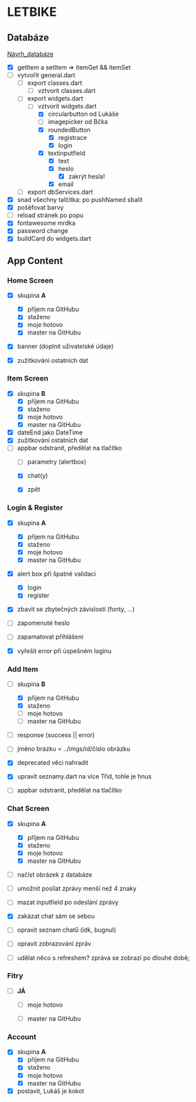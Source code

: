 # LETBIKE

## Databáze

[Návrh_databáze](https://dbdiagram.io/d/603a99cdfcdcb6230b21cb94)

- [x] getItem a setItem => itemGet && itemSet
- [ ] vytvořit general.dart
    - [ ] export classes.dart
        - [ ] vztvorit classes.dart
    - [ ] export widgets.dart
        - [ ] vztvorit widgets.dart
            - [x] circularbutton od Lukáše
            - [ ] imagepicker od Bčka
            - [x] roundedButton
                - [x] registrace
                - [x] login
            - [x] textinputfield
                - [x] text
                - [x] heslo
                    - [x] zakrýt hesla!
                - [x] email
    - [ ] export dbServices.dart
- [x] snad všechny talčítka: po pushNamed sbalit
- [x] pošéfovat barvy
- [ ] reload stránek po popu
- [x] fontawesome mrdka
- [x] password change
- [x] buildCard do widgets.dart

## App Content


### Home Screen

- [x] skupina __A__
    - [x] příjem na GitHubu
    - [x] staženo
    - [x] moje hotovo
    - [x] master na GitHubu
- [x] banner (doplnit uživatelské údaje)
- [x] zužitkování ostatních dat


### Item Screen

- [x] skupina __B__
    - [x] příjem na GitHubu
    - [x] staženo
    - [x] moje hotovo
    - [x] master na GitHubu
- [x] dateEnd jako DateTime
- [x] zužitkování ostatních dat
- [ ] appbar odstranit, předělat na tlačítko
    - [ ] parametry (alertbox)
    - [x] chat(y)
    - [x] zpět


### Login & Register

- [x] skupina __A__
    - [x] příjem na GitHubu
    - [x] staženo
    - [x] moje hotovo
    - [x] master na GitHubu
- [x] alert box při špatné validaci
    - [x] login
    - [x] register
- [x] zbavit se zbytečných závislostí (fonty, ...)
- [ ] zapomenuté heslo
- [ ] zapamatovat přihlášení
- [x] vyřešit error při úspešném loginu


### Add Item

- [ ] skupina __B__
    - [x] příjem na GitHubu
    - [x] staženo
    - [ ] moje hotovo
    - [ ] master na GitHubu
- [ ] response (success || error)
- [ ] jméno brázku = ../imgs/id/číslo obrázku
- [x] deprecated věci nahradit
- [x] upravit seznamy.dart na více Tříd, tohle je hnus
- [ ] appbar odstranit, předělat na tlačítko


### Chat Screen

- [x] skupina __A__
    - [x] příjem na GitHubu
    - [x] staženo
    - [x] moje hotovo
    - [x] master na GitHubu
- [ ] načíst obrázek z databáze
- [ ] umožnit posílat zprávy menší než 4 znaky
- [ ] mazat inputfield po odeslání zprávy
- [x] zakázat chat sám se sebou
- [ ] opravit seznam chatů (idk, bugnul)
- [ ] opravit zobrazování zpráv
- [ ] udělat něco s refreshem? zpráva se zobrazí po dlouhé době;


### Fitry

- [ ] __JÁ__
    - [ ] moje hotovo
    - [ ] master na GitHubu


### Account

- [x] skupina __A__
    - [x] příjem na GitHubu
    - [x] staženo
    - [x] moje hotovo
    - [x] master na GitHubu
- [x] postavit, Lukáš je kokot